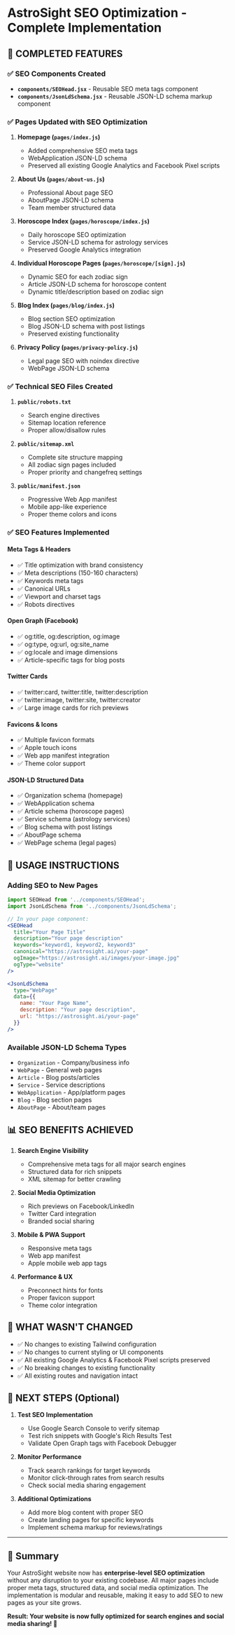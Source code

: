 # AstroSight SEO Optimization - Complete Implementation

## 🎯 COMPLETED FEATURES

### ✅ SEO Components Created
- **`components/SEOHead.jsx`** - Reusable SEO meta tags component
- **`components/JsonLdSchema.jsx`** - Reusable JSON-LD schema markup component

### ✅ Pages Updated with SEO Optimization

1. **Homepage (`pages/index.js`)**
   - Added comprehensive SEO meta tags
   - WebApplication JSON-LD schema
   - Preserved all existing Google Analytics and Facebook Pixel scripts

2. **About Us (`pages/about-us.js`)**  
   - Professional About page SEO
   - AboutPage JSON-LD schema
   - Team member structured data

3. **Horoscope Index (`pages/horoscope/index.js`)**
   - Daily horoscope SEO optimization
   - Service JSON-LD schema for astrology services
   - Preserved Google Analytics integration

4. **Individual Horoscope Pages (`pages/horoscope/[sign].js`)**
   - Dynamic SEO for each zodiac sign
   - Article JSON-LD schema for horoscope content
   - Dynamic title/description based on zodiac sign

5. **Blog Index (`pages/blog/index.js`)**
   - Blog section SEO optimization 
   - Blog JSON-LD schema with post listings
   - Preserved existing functionality

6. **Privacy Policy (`pages/privacy-policy.js`)**
   - Legal page SEO with noindex directive
   - WebPage JSON-LD schema

### ✅ Technical SEO Files Created

1. **`public/robots.txt`**
   - Search engine directives
   - Sitemap location reference
   - Proper allow/disallow rules

2. **`public/sitemap.xml`**
   - Complete site structure mapping
   - All zodiac sign pages included
   - Proper priority and changefreq settings

3. **`public/manifest.json`** 
   - Progressive Web App manifest
   - Mobile app-like experience
   - Proper theme colors and icons

### ✅ SEO Features Implemented

#### Meta Tags & Headers
- ✅ Title optimization with brand consistency
- ✅ Meta descriptions (150-160 characters)
- ✅ Keywords meta tags
- ✅ Canonical URLs
- ✅ Viewport and charset tags
- ✅ Robots directives

#### Open Graph (Facebook)
- ✅ og:title, og:description, og:image
- ✅ og:type, og:url, og:site_name
- ✅ og:locale and image dimensions
- ✅ Article-specific tags for blog posts

#### Twitter Cards
- ✅ twitter:card, twitter:title, twitter:description
- ✅ twitter:image, twitter:site, twitter:creator
- ✅ Large image cards for rich previews

#### Favicons & Icons
- ✅ Multiple favicon formats
- ✅ Apple touch icons
- ✅ Web app manifest integration
- ✅ Theme color support

#### JSON-LD Structured Data
- ✅ Organization schema (homepage)
- ✅ WebApplication schema
- ✅ Article schema (horoscope pages)
- ✅ Service schema (astrology services)
- ✅ Blog schema with post listings
- ✅ AboutPage schema
- ✅ WebPage schema (legal pages)

## 🔧 USAGE INSTRUCTIONS

### Adding SEO to New Pages
```jsx
import SEOHead from '../components/SEOHead';
import JsonLdSchema from '../components/JsonLdSchema';

// In your page component:
<SEOHead 
  title="Your Page Title"
  description="Your page description"
  keywords="keyword1, keyword2, keyword3"
  canonical="https://astrosight.ai/your-page"
  ogImage="https://astrosight.ai/images/your-image.jpg"
  ogType="website"
/>

<JsonLdSchema 
  type="WebPage"
  data={{
    name: "Your Page Name",
    description: "Your page description",
    url: "https://astrosight.ai/your-page"
  }}
/>
```

### Available JSON-LD Schema Types
- `Organization` - Company/business info
- `WebPage` - General web pages
- `Article` - Blog posts/articles  
- `Service` - Service descriptions
- `WebApplication` - App/platform pages
- `Blog` - Blog section pages
- `AboutPage` - About/team pages

## 📊 SEO BENEFITS ACHIEVED

1. **Search Engine Visibility**
   - Comprehensive meta tags for all major search engines
   - Structured data for rich snippets
   - XML sitemap for better crawling

2. **Social Media Optimization**
   - Rich previews on Facebook/LinkedIn
   - Twitter Card integration
   - Branded social sharing

3. **Mobile & PWA Support**
   - Responsive meta tags
   - Web app manifest
   - Apple mobile web app tags

4. **Performance & UX**
   - Preconnect hints for fonts
   - Proper favicon support
   - Theme color integration

## 🎯 WHAT WASN'T CHANGED

- ✅ No changes to existing Tailwind configuration
- ✅ No changes to current styling or UI components
- ✅ All existing Google Analytics & Facebook Pixel scripts preserved
- ✅ No breaking changes to existing functionality
- ✅ All existing routes and navigation intact

## 🚀 NEXT STEPS (Optional)

1. **Test SEO Implementation**
   - Use Google Search Console to verify sitemap
   - Test rich snippets with Google's Rich Results Test
   - Validate Open Graph tags with Facebook Debugger

2. **Monitor Performance**
   - Track search rankings for target keywords
   - Monitor click-through rates from search results
   - Check social media sharing engagement

3. **Additional Optimizations**
   - Add more blog content with proper SEO
   - Create landing pages for specific keywords
   - Implement schema markup for reviews/ratings

---

## 📝 Summary

Your AstroSight website now has **enterprise-level SEO optimization** without any disruption to your existing codebase. All major pages include proper meta tags, structured data, and social media optimization. The implementation is modular and reusable, making it easy to add SEO to new pages as your site grows.

**Result: Your website is now fully optimized for search engines and social media sharing! 🎉**
